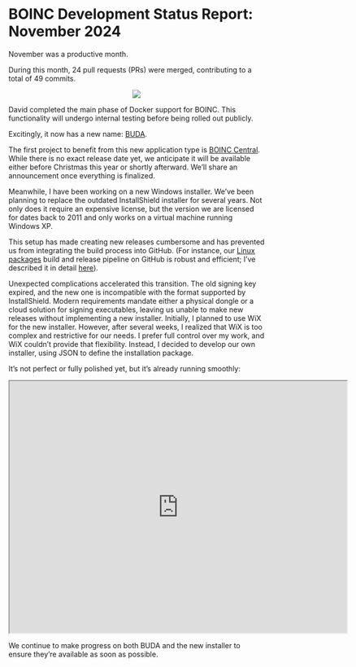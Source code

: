# BOINC Development Status Report: November 2024

November was a productive month.

During this month, 24 pull requests (PRs) were merged, contributing to a total of 49 commits.

<p align="center">
  <img src="https://blogger.googleusercontent.com/img/b/R29vZ2xl/AVvXsEhIP8Gx8GkRWbnppeT8uCFLdzCQHTiwU2bExLaqW4VbYcdcgKsRhtiRb6SwaeAbOQxFHeAvNTiVK0Uk_E10M5rLsSxVV7fVzVhceT_pn_DGQTv2hvj5qZpsPLKx7NtxwgfwxjAHxV2Ce0gKL7E1tQCqirY2sGevGC4q8BqvOt7rLo1Vkgku6GHDM2FESlJ6/w640-h397/Statistics%202024.png"/>
</p>

David completed the main phase of Docker support for BOINC. This functionality will undergo internal testing before being rolled out publicly.

Excitingly, it now has a new name: [BUDA](https://github.com/BOINC/boinc/wiki/BUDA-overview).

The first project to benefit from this new application type is [BOINC Central](https://boinc.berkeley.edu/central). While there is no exact release date yet, we anticipate it will be available either before Christmas this year or shortly afterward. We’ll share an announcement once everything is finalized.

Meanwhile, I have been working on a new Windows installer. We’ve been planning to replace the outdated InstallShield installer for several years. Not only does it require an expensive license, but the version we are licensed for dates back to 2011 and only works on a virtual machine running Windows XP.

This setup has made creating new releases cumbersome and has prevented us from integrating the build process into GitHub. (For instance, our [Linux packages](https://boinc.berkeley.edu/linux_install.php) build and release pipeline on GitHub is robust and efficient; I’ve described it in detail [here](blog/2024.02.28.html)).

Unexpected complications accelerated this transition. The old signing key expired, and the new one is incompatible with the format supported by InstallShield. Modern requirements mandate either a physical dongle or a cloud solution for signing executables, leaving us unable to make new releases without implementing a new installer. Initially, I planned to use WiX for the new installer. However, after several weeks, I realized that WiX is too complex and restrictive for our needs. I prefer full control over my work, and WiX couldn’t provide that flexibility. Instead, I decided to develop our own installer, using JSON to define the installation package.

It’s not perfect or fully polished yet, but it’s already running smoothly:

<p align="center">
  <iframe allowfullscreen="" class="BLOG_video_class" height="495" src="https://www.youtube.com/embed/zDdI8gJtfUE" width="664" youtube-src-id="zDdI8gJtfUE"></iframe>
</p>

We continue to make progress on both BUDA and the new installer to ensure they’re available as soon as possible.
